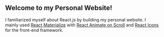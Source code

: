 ## Welcome to my Personal Website!
I familiarized myself about React.js by building my personal website. I mainly used [React Materialize](https://react-materialize.github.io/#/) with [React Animate on Scroll](https://www.npmjs.com/package/react-animate-on-scroll) and [React Icons](https://react-icons.netlify.com/#/) for the front-end framework.
